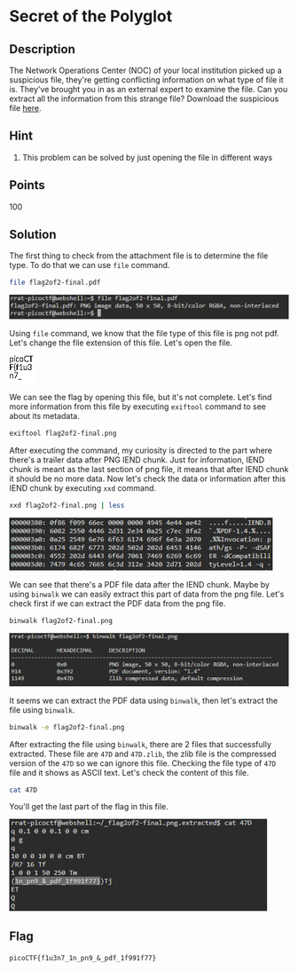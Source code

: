 # Secret of the Polyglot

## Description
The Network Operations Center (NOC) of your local institution picked up a suspicious file, they're getting conflicting information on what type of file it is. They've brought you in as an external expert to examine the file. Can you extract all the information from this strange file?
Download the suspicious file [here](./Challenge/flag2of2-final.pdf).

## Hint
1. This problem can be solved by just opening the file in different ways

## Points
100

## Solution
The first thing to check from the attachment file is to determine the file type. To do that we can use `file` command.

```bash
file flag2of2-final.pdf
```

![Determine the type of file](./1.png)

Using `file` command, we know that the file type of this file is png not pdf. Let's change the file extension of this file. Let's open the file.

![First part of flag](./flag2of2-final.png)

We can see the flag by opening this file, but it's not complete. Let's find more information from this file by executing `exiftool` command to see about its metadata.

```bash
exiftool flag2of2-final.png
```

 After executing the command, my curiosity is directed to the part where there's a trailer data after PNG IEND chunk. Just for information, IEND chunk is meant as the last section of png file, it means that after IEND chunk it should be no more data. Now let's check the data or information after this IEND chunk by executing `xxd` command.

```bash
xxd flag2of2-final.png | less
```

![PDF data after IEND chunk](./2.png)

We can see that there's a PDF file data after the IEND chunk. Maybe by using `binwalk` we can easily extract this part of data from the png file. Let's check first if we can extract the PDF data from the png file.

```bash
binwalk flag2of2-final.png
```

![binwalk result](./3.png)

It seems we can extract the PDF data using `binwalk`, then let's extract the file using `binwalk`.

```bash
binwalk -e flag2of2-final.png
```

After extracting the file using `binwalk`, there are 2 files that successfully extracted. These file are `47D` and `47D.zlib`, the zlib file is the compressed version of the `47D` so we can ignore this file. Checking the file type of `47D` file and it shows as ASCII text. Let's check the content of this file.

```bash
cat 47D
```

You'll get the last part of the flag in this file.

![Last part of flag](./4.png)

## Flag
`picoCTF{f1u3n7_1n_pn9_&_pdf_1f991f77}`
